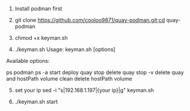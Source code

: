 1. Install podman first

2. git clone https://github.com/cooloo9871/quay-podman.git;cd quay-podman

3. chmod +x keyman.sh

4. ./keyman.sh
Usage:
  keyman.sh [options]

Available options:

ps       podman ps -a
start    deploy quay
stop     delete quay
stop -v  delete quay and hostPath volume
clean    delete hostPath volume

5. set your ip 
sed -i "s|192.168.1.197|{your ip}|g" keyman.sh

6. ./keyman.sh start

